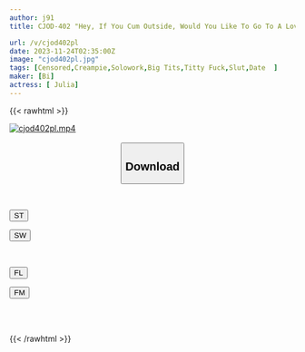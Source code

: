 ```yaml
---
author: j91
title: CJOD-402 "Hey, If You Cum Outside, Would You Like To Go To A Love Hotel Without Telling Your Girlfriend?" While My Girlfriend Was Away, JULIA, Who Wanted To Have A Sex Friend, Asked Me Out On A Date, And Even Though We Were Outside, She Held Her J-cup Huge Breasts Close To Me... And We Kissed Repeatedly And Seduced Her. I Lost And Got An Erection, So I Ejaculated Many Times Until Morning At The Hotel And Was Taken Down...

url: /v/cjod402pl
date: 2023-11-24T02:35:00Z
image: "cjod402pl.jpg"
tags: [Censored,Creampie,Solowork,Big Tits,Titty Fuck,Slut,Date	 ]
maker: [Bi]
actress: [ Julia]
---
```



{{< rawhtml >}}

<div class="video" data-videoid="drlxyBXk19fkxyP">
    <a href="javascript:;">
        <img src="/v/cjod402pl/cjod402pl.jpg" width="WIDTH" height="HEIGHT" alt="cjod402pl.mp4" loading="lazy">
    </a>
</div>

<script type="text/javascript" src="https://j91.asia/asset/on-demand-st.js"></script>

<br>
  <link rel="stylesheet" href="https://j91.asia/asset/bs5.css">
  
  <center>
  <button class="btn btn-primary" type="button" data-bs-toggle="collapse" data-bs-target=".multi-collapse" aria-expanded="false" aria-controls="multiCollapseExample1 multiCollapseExample2"><h2>Download</h2></button></center>
</p>
<div class="row">
  <div class="col">
    <div class="collapse multi-collapse" id="multiCollapseExample1">
      <div class="card card-body">
	      	      <br>
<div class="buttons">  
<p><a href="https://streamtape.to/v/drlxyBXk19fkxyP" target="_blank"><button class="btn-hover color-3"><i class="fa fa-download"></i> ST</button></a></p>
<p><a href="https://flaswish.com/yl584hnptmyo" target="_blank"><button class="btn-hover color-2"><i class="fa fa-download"></i> SW</button></a></p></div>
    </div>
  </div>
</div>
  <div class="col">
    <div class="collapse multi-collapse" id="multiCollapseExample2">
      <div class="card card-body">
	      <br>
<div class="buttons">
<p><a href="javascript:;" target="_blank"><button class="btn-hover color-9"><i class="fa fa-download"></i> FL</button></a></p>
<p><a href="javascript:;" target="_blank"><button class="btn-hover color-8"><i class="fa fa-download"></i> FM</button></a></p></div>
<br><br>
      </div>
    </div>
  </div>
</div>

{{< /rawhtml >}}
